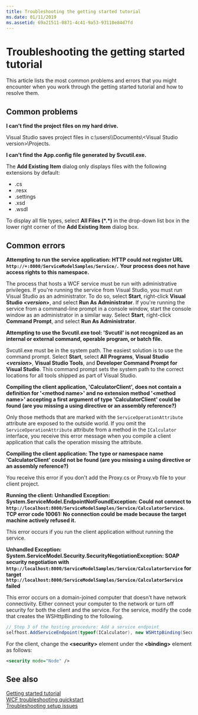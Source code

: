 ```yaml
---
title: Troubleshooting the getting started tutorial
ms.date: 01/11/2019
ms.assetid: 69a21511-0871-4c41-9a53-93110e84d7fd
---
```

# Troubleshooting the getting started tutorial

This article lists the most common problems and errors that you might encounter when you work through the getting started tutorial and how to resolve them.  
  
## Common problems

**I can't find the project files on my hard drive.**

 Visual Studio saves project files in c:\users\\<user name>\Documents\\<Visual Studio version\>\Projects.  

**I can't find the App.config file generated by Svcutil.exe.**

 The **Add Existing Item** dialog only displays files with the following extensions by default: 
- .cs 
- .resx 
- .settings
- .xsd 
- .wsdl 

To display all file types,  select **All Files (\*.\*)** in the drop-down list box in the lower right corner of the **Add Existing Item** dialog box.  
  
## Common errors

**Attempting to run the service application: HTTP could not register URL `http://+:8000/ServiceModelSamples/Service/`.** **Your process does not have access rights to this namespace.** 

 The process that hosts a WCF service must be run with administrative privileges. If you're running the service from Visual Studio, you must run Visual Studio as an administrator. To do so, select **Start**, right-click **Visual Studio \<*version*>**, and select **Run As Administrator**. If you're running the service from a command-line prompt in a console window, start the console window as an administrator in a similar way. Select **Start**, right-click **Command Prompt**, and select **Run As Administrator**.  
  
**Attempting to use the Svcutil.exe tool: 'Svcutil' is not recognized as an internal or external command, operable program, or batch file.**

 Svcutil.exe must be in the system path. The easiest solution is to use the command prompt. Select **Start**, select **All Programs**, **Visual Studio \<*version*>**, **Visual Studio Tools**, and **Developer Command Prompt for Visual Studio**. This command prompt sets the system path to the correct locations for all tools shipped as part of Visual Studio.  

**Compiling the client application, 'CalculatorClient', does not contain a definition for '\<method name>' and no extension method '\<method name>' accepting a first argument of type 'CalculatorClient' could be found (are you missing a using directive or an assembly reference?)**  

Only those methods that are marked with the `ServiceOperationAttribute` attribute are exposed to the outside world. If you omit the `ServiceOperationAttribute` attribute from a method in the `ICalculator` interface, you receive this error message when you compile a client application that calls the operation missing the attribute.  

**Compiling the client application: The type or namespace name 'CalculatorClient' could not be found (are you missing a using directive or an assembly reference?)**

 You receive this error if you don't add the Proxy.cs or Proxy.vb file to your client project.  

**Running the client: Unhandled Exception: System.ServiceModel.EndpointNotFoundException: Could not connect to `http://localhost:8000/ServiceModelSamples/Service/CalculatorService`. TCP error code 10061: No connection could be made because the target machine actively refused it.**

This error occurs if you run the client application without running the service.  
  
**Unhandled Exception: System.ServiceModel.Security.SecurityNegotiationException: SOAP security negotiation with `http://localhost:8000/ServiceModelSamples/Service/CalculatorService` for target `http://localhost:8000/ServiceModelSamples/Service/CalculatorService` failed**  

This error occurs on a domain-joined computer that doesn't have network connectivity. Either connect your computer to the network or turn off security for both the client and the service. For the service, modify the code that creates the WSHttpBinding to the following.  
  
```csharp
// Step 3 of the hosting procedure: Add a service endpoint  
selfhost.AddServiceEndpoint(typeof(ICalculator), new WSHttpBinding(SecurityMode.None), "CalculatorService");  
```

For the client, change the **\<security>** element under the **\<binding>** element as follows:  
  
```xml
<security mode="Node" />  
```  

## See also  
 [Getting started tutorial](getting-started-tutorial.md)  
 [WCF troubleshooting quickstart](wcf-troubleshooting-quickstart.md)  
 [Troubleshooting setup issues](troubleshooting-setup-issues.md)
